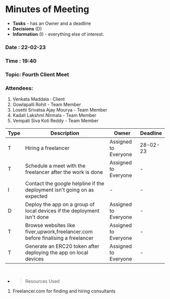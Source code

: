 # Minutes of Meeting

- **Tasks** - has an Owner and a deadline
- **Decisions** (D)
- **Information** (I) - everything else of interest.

### Date : 22-02-23

### Time : 19:40

### Topic: Fourth Client Meet

### Attendees:

1. Venkata Maddala : Client
2. Gowlapalli Rohit - Team Member
3. Losetti Srivatsa Ajay Mourya - Team Member
4. Kadali Lakshmi Nirmala - Team Member
5. Vempati Siva Koti Reddy - Team Member

| Type | Description                                                                     | Owner                | Deadline |
| ---- | ------------------------------------------------------------------------------- | -------------------- | -------- |
| T    | Hiring a freelancer                                                             | Assigned to Everyone | 28-02-23 |
| T    | Schedule a meet with the freelancer after the work is done                      | Assigned to Everyone | -        |
| I    | Contact the google helpline if the deployment isn't going on as expected        | -                    | -        |
| D    | Deploy the app on a group of local devices if the deployment isn't done         | Assigned to Everyone | -        |
| T    | Browse websites like fiver,upwork,freelancer.com before finalising a freelancer | Assigned to Everyone | -        |
| T    | Generate an ERC20 token after deploying the app on local devices                | Assigned to Everyone | -        |

<br>

- > Resources Used

1. Freelancer.com for finding and hiring consultants
